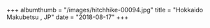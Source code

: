 +++
albumthumb = "/images/hitchhike-00094.jpg"
title = "Hokkaido Makubetsu , JP"
date = "2018-08-17"
+++
